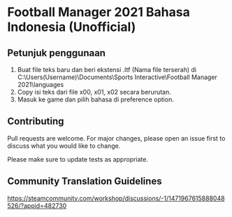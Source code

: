 # Football Manager 2021 Bahasa Indonesia (Unofficial)

## Petunjuk penggunaan
1. Buat file teks baru dan beri ekstensi .ltf (Nama file terserah) di 
C:\Users\(Username)\Documents\Sports Interactive\Football Manager 2021\languages
2. Copy isi teks dari file x00, x01, x02 secara berurutan.
3. Masuk ke game dan pilih bahasa di preference option.

## Contributing
Pull requests are welcome. For major changes, please open an issue first to discuss what you would like to change.

Please make sure to update tests as appropriate.

## Community Translation Guidelines
https://steamcommunity.com/workshop/discussions/-1/1471967615888048526/?appid=482730